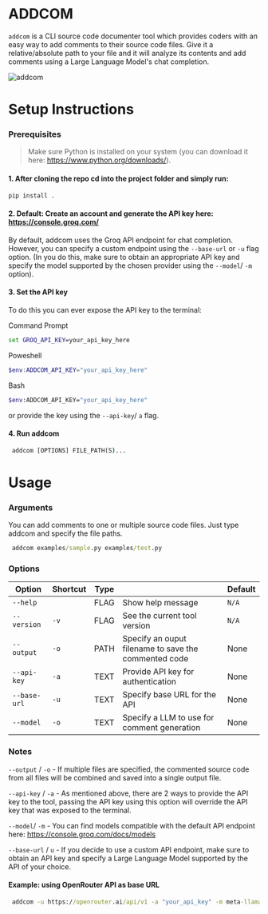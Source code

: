 # ADDCOM

`addcom` is a CLI source code documenter tool which provides coders with an easy way to add comments to their source code files. 
Give it a relative/absolute path to your file and it will analyze its contents and add comments using a Large Language Model's chat completion. 

![addcom](https://github.com/user-attachments/assets/e01f1c1b-faf4-4c2d-b62b-a2492de1475b)

# Setup Instructions

### Prerequisites 

> Make sure Python is installed on your system (you can download it here: https://www.python.org/downloads/).

#### 1. After cloning the repo cd into the project folder and simply run:
   
```cmd
pip install .
```

#### 2. Default: Create an account and generate the API key here: https://console.groq.com/
By default, addcom uses the Groq API endpoint for chat completion. However, you can specify a custom endpoint using the `--base-url` or `-u` flag option. (In you do this, make sure to obtain an appropriate API key and specify the model supported by the chosen provider using the `--model`/ `-m` option).

#### 3. Set the API key

To do this you can ever expose the API key to the terminal:

  Command Prompt
  
   ```cmd
   set GROQ_API_KEY=your_api_key_here
   ```
  
  Poweshell
  
  ```powershell
  $env:ADDCOM_API_KEY="your_api_key_here"
  ```
  
  Bash
  
  ```bash
  $env:ADDCOM_API_KEY="your_api_key_here"
  ```

or provide the key using the `--api-key`/ `a` flag.

#### 4. Run addcom
   
```cmd
 addcom [OPTIONS] FILE_PATH(S)...
```

# Usage 

### Arguments

You can add comments to one or multiple source code files. Just type addcom and specify the file paths. 

```cmd
 addcom examples/sample.py examples/test.py
```

### Options

| Option          | Shortcut | Type   |                                                       | Default |
| --------------- | -------- | ------ | ----------------------------------------------------- | ------- |
| `--help`        |          | FLAG   | Show help message                                     | `N/A`   |
| `--version`     | `-v`     | FLAG   | See the current tool version                          | `N/A`   |
| `--output`      | `-o`     | PATH   | Specify an ouput filename to save the commented code  | None    |
| `--api-key`     | `-a`     | TEXT   | Provide API key for authentication                    | None    |
| `--base-url`    | `-u`     | TEXT   | Specify base URL for the API                          | None    |
| `--model `      | `-o`     | TEXT   | Specify a LLM to use for comment generation           | None    |

### Notes
`--output` / `-o` - If multiple files are specified, the commented source code from all files will be combined and saved into a single output file.

`--api-key` / `-a` - As mentioned above, there are 2 ways to provide the API key to the tool, passing the API key using this option will override the API key that was exposed to the terminal.

`--model`/ `-m` - You can find models compatible with the default API endpoint here: https://console.groq.com/docs/models


`--base-url` / `u` - If you decide to use a custom API endpoint, make sure to obtain an API key and specify a Large Language Model supported by the API of your choice.

#### Example: using OpenRouter API as base URL

```cmd
 addcom -u https://openrouter.ai/api/v1 -a "your_api_key" -m meta-llama/llama-3.1-8b-instruct:free samples/test.py
```
